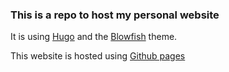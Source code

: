 ### This is a repo to host my personal website

It is using [Hugo](https://gohugo.io/) and the [Blowfish](https://github.com/nunocoracao/blowfish) theme. 

This website is hosted using [Github pages](https://blowfish.page/docs/hosting-deployment/#github-pages)

